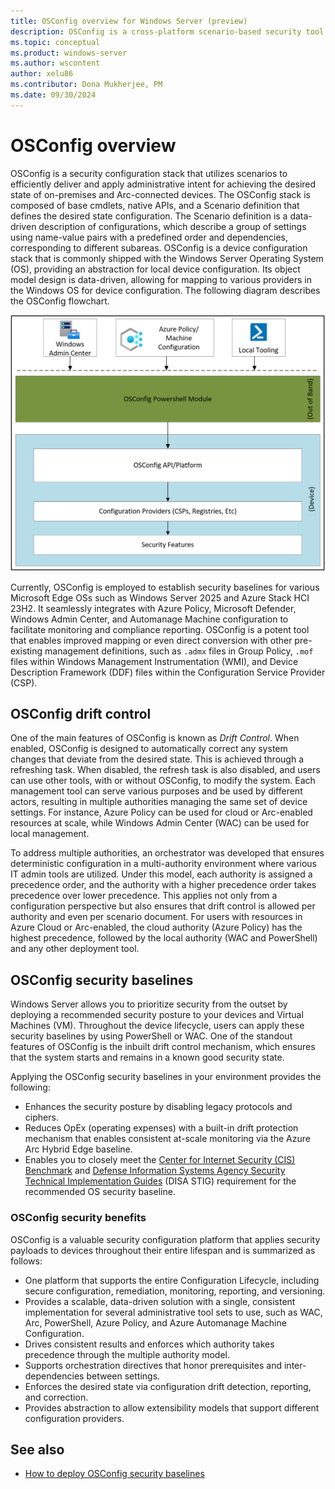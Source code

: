 ```yaml
---
title: OSConfig overview for Windows Server (preview)
description: OSConfig is a cross-platform scenario-based security tool to manage on-premises Windows Server 2025 and Arc-connected devices.
ms.topic: conceptual
ms.product: windows-server
ms.author: wscontent
author: xelu86
ms.contributor: Dona Mukherjee, PM
ms.date: 09/30/2024
---
```


# OSConfig overview

OSConfig is a security configuration stack that utilizes scenarios to efficiently deliver and apply administrative intent for achieving the desired state of on-premises and Arc-connected devices. The OSConfig stack is composed of base cmdlets, native APIs, and a Scenario definition that defines the desired state configuration. The Scenario definition is a data-driven description of configurations, which describe a group of settings using name-value pairs with a predefined order and dependencies, corresponding to different subareas. OSConfig is a device configuration stack that is commonly shipped with the Windows Server Operating System (OS), providing an abstraction for local device configuration. Its object model design is data-driven, allowing for mapping to various providers in the Windows OS for device configuration. The following diagram describes the OSConfig flowchart.

![A flowchart of the o s config powershell module.](../media/osconfig/osconfig-module-flowchart.png)

Currently, OSConfig is employed to establish security baselines for various Microsoft Edge OSs such as Windows Server 2025 and Azure Stack HCI 23H2. It seamlessly integrates with Azure Policy, Microsoft Defender, Windows Admin Center, and Automanage Machine configuration to facilitate monitoring and compliance reporting. OSConfig is a potent tool that enables improved mapping or even direct conversion with other pre-existing management definitions, such as `.admx` files in Group Policy, `.mof` files within Windows Management Instrumentation (WMI), and Device Description Framework (DDF) files within the Configuration Service Provider (CSP).

## OSConfig drift control

One of the main features of OSConfig is known as *Drift Control*. When enabled, OSConfig is designed to automatically correct any system changes that deviate from the desired state. This is achieved through a refreshing task. When disabled, the refresh task is also disabled, and users can use other tools, with or without OSConfig, to modify the system. Each management tool can serve various purposes and be used by different actors, resulting in multiple authorities managing the same set of device settings. For instance, Azure Policy can be used for cloud or Arc-enabled resources at scale, while Windows Admin Center (WAC) can be used for local management.

To address multiple authorities, an orchestrator was developed that ensures deterministic configuration in a multi-authority environment where various IT admin tools are utilized. Under this model, each authority is assigned a precedence order, and the authority with a higher precedence order takes precedence over lower precedence. This applies not only from a configuration perspective but also ensures that drift control is allowed per authority and even per scenario document. For users with resources in Azure Cloud or Arc-enabled, the cloud authority (Azure Policy) has the highest precedence, followed by the local authority (WAC and PowerShell) and any other deployment tool.

## OSConfig security baselines

Windows Server allows you to prioritize security from the outset by deploying a recommended security posture to your devices and Virtual Machines (VM). Throughout the device lifecycle, users can apply these security baselines by using PowerShell or WAC. One of the standout features of OSConfig is the inbuilt drift control mechanism, which ensures that the system starts and remains in a known good security state.

Applying the OSConfig security baselines in your environment provides the following:

- Enhances the security posture by disabling legacy protocols and ciphers.
- Reduces OpEx (operating expenses) with a built-in drift protection mechanism that enables consistent at-scale monitoring via the Azure Arc Hybrid Edge baseline.
- Enables you to closely meet the [Center for Internet Security (CIS) Benchmark](https://www.cisecurity.org/cis-benchmarks) and [Defense Information Systems Agency Security Technical Implementation Guides](https://public.cyber.mil/stigs) (DISA STIG) requirement for the recommended OS security baseline.

### OSConfig security benefits

OSConfig is a valuable security configuration platform that applies security payloads to devices throughout their entire lifespan and is summarized as follows:

- One platform that supports the entire Configuration Lifecycle, including secure configuration, remediation, monitoring, reporting, and versioning.
- Provides a scalable, data-driven solution with a single, consistent implementation for several administrative tool sets to use, such as WAC, Arc, PowerShell, Azure Policy, and Azure Automanage Machine Configuration.
- Drives consistent results and enforces which authority takes precedence through the multiple authority model.
- Supports orchestration directives that honor prerequisites and inter-dependencies between settings.
- Enforces the desired state via configuration drift detection, reporting, and correction.
- Provides abstraction to allow extensibility models that support different configuration providers.

## See also

- [How to deploy OSConfig security baselines](osconfig-how-to-configure-security-baselines.md)
